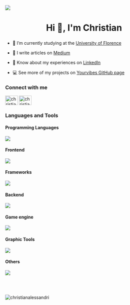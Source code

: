 <img src="https://visitor-badge.laobi.icu/badge?page_id=ChristianAlessandri.ChristianAlessandri"/>

<h1 align="center">Hi 👋, I'm Christian</h1>
<h3 align="center"></h3>

- 🔭 I’m currently studying at the [University of Florence](https://www.informatica.unifi.it)

- 📝 I write articles on [Medium](https://medium.com/@chri.alessandri)

- 📄 Know about my experiences on [LinkedIn](https://www.linkedin.com/in/christian-alessandri/)

- 💻 See more of my projects on [Yourvibes GitHub page](https://github.com/orgs/Yourvibes/repositories)

<h3 align="left">Connect with me</h3>
<p align="left">
<a href="https://linkedin.com/in/christian-alessandri" target="blank"><img align="center" src="https://raw.githubusercontent.com/rahuldkjain/github-profile-readme-generator/master/src/images/icons/Social/linked-in-alt.svg" alt="christian-alessandri" height="30" width="40" /></a>
<a href="https://instagram.com/christian.alessandrii" target="blank"><img align="center" src="https://raw.githubusercontent.com/rahuldkjain/github-profile-readme-generator/master/src/images/icons/Social/instagram.svg" alt="christian.alessandrii" height="30" width="40" /></a>
</p>

<h3 align="left">Languages and Tools</h3>
<p align="left">
  <h4>Programming Languages</h4>
  <img src="https://skillicons.dev/icons?i=c,cs,py,java" />
  <h4>Frontend</h4>
  <img src="https://skillicons.dev/icons?i=html,css,scss,js" />
  <h4>Frameworks</h4>
  <img src="https://skillicons.dev/icons?i=react,nextjs,tailwind" />
  <h4>Backend</h4>
  <img src="https://skillicons.dev/icons?i=nodejs,mysql" />
  <h4>Game engine</h4>
  <img src="https://skillicons.dev/icons?i=unity" />
  <h4>Graphic Tools</h4>
  <img src="https://skillicons.dev/icons?i=photoshop,illustrator,figma" />
  <h4>Others</h4>
  <img src="https://skillicons.dev/icons?i=linux,git,vercel,oracleoci" />
</p>

<br />
<br />

<p><img align="left" src="https://github-readme-stats.vercel.app/api/top-langs?username=christianalessandri&show_icons=true&locale=en&layout=compact&theme=dark" alt="christianalessandri" /></p>
